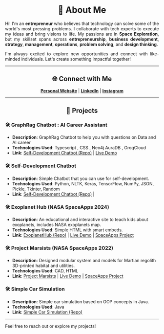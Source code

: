 <div align="center">

# 👤 About Me

</div>

<div align="justify">

Hi! I'm an **entrepreneur** who believes that technology can solve some of the world's most pressing problems. I collaborate with tech experts to execute my ideas and bring visions to life. My passions are in **Space Exploration**, but my skillset spans across **entrepreneurship**, **business development**, **strategy**, **management**, **operations**, **problem solving**, and **design thinking**.

I'm always excited to explore new opportunities and connect with like-minded individuals. Let's create something impactful together!

</div>

---
<div align="center">
  
## 🌐 Connect with Me

</div>

<div align="center">

**[Personal Website](https://xindranil.com)** | **[LinkedIn](https://linkedin.com/in/xindranil)** | **[Instagram](https://instagram.com/xindranil)**

</div>

---

<div align="center">

## 🚀 Projects

</div>

### 🛠️ GraphRag Chatbot : AI Career Assistant
- **Description**: GraphRag Chatbot to help you with questions on Data and AI career
- **Technologies Used**: Typescript , CSS , Neo4j AuraDB , GroqCloud
- **Link**: [Self-Development Chatbot (Repo)](https://github.com/Xindranil/graphrag-career-assistant) |  [Live Demo](https://gorgeous-stardust-ce8704.netlify.app/)

### 🛠️ Self-Development Chatbot
- **Description**: Simple Chatbot that you can use for self-development.
- **Technologies Used**: Python, NLTK, Keras, TensorFlow, NumPy, JSON, Pickle, Tkinter, Random
- **Link**: [Self-Development Chatbot (Repo)](https://github.com/Xindranil/Projects/tree/main/Self-Development%20Chatbot) | 

### 🛠️ Exoplanet Hub (NASA SpaceApps 2024)
- **Description**: An educational and interactive site to teach kids about exoplanets, includes NASA exoplanets map.
- **Technologies Used**: Simple HTML with smart embeds.
- **Link**: [ExoplanetHub (Repo)](https://github.com/Xindranil/Projects/tree/main/ExoplanetHub) | [Live Demo](https://xindranil.github.io/ExoplanetHub) | [SpaceApps Project](https://2022.spaceappschallenge.org/challenges/2022-challenges/mars-habitat/teams/marsists/project)

### 🛠️ Project Marsists (NASA SpaceApps 2022)
- **Description**: Designed modular system and models for Martian regolith 3D-printed habitat and utilities.
- **Technologies Used**: CAD, HTML
- **Link**: [Project Marsists](https://sites.google.com/view/marsists) | [Live Demo](https://sites.google.com/view/marsists) | [SpaceApps Project](https://www.spaceappschallenge.org/nasa-space-apps-2024/find-a-team/exoknow/?tab=project)

### 🛠️ Simple Car Simulation
- **Description**: Simple car simulation based on OOP concepts in Java.
- **Technologies Used**: Java
- **Link**: [Simple Car Simulation (Repo)](https://github.com/Xindranil/Projects/tree/main/Running_a_car)

---

Feel free to reach out or explore my projects!
